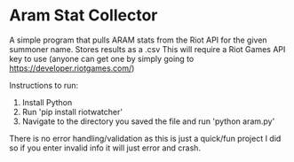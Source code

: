 # Aram Stat Collector
A simple program that pulls ARAM stats from the Riot API for the given summoner name. Stores results as a .csv
This will require a Riot Games API key to use (anyone can get one by simply going to https://developer.riotgames.com/)

Instructions to run:
1. Install Python
2. Run 'pip install riotwatcher'
3. Navigate to the directory you saved the file and run 'python aram.py'

There is no error handling/validation as this is just a quick/fun project I did so if you enter invalid info it will just error and crash.
